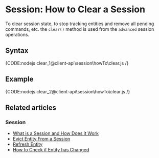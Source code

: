 # Session: How to Clear a Session

To clear session state, to stop tracking entities and remove all pending commands, etc. the `clear()` method is used from the `advanced` session operations.

## Syntax

{CODE:nodejs clear_1@client-api\session\howTo\clear.js /}

## Example

{CODE:nodejs clear_2@client-api\session\howTo\clear.js /}

## Related articles

### Session

- [What is a Session and How Does it Work](../../../client-api/session/what-is-a-session-and-how-does-it-work)
- [Evict Entity From a Session](../../../client-api/session/how-to/evict-entity-from-a-session)
- [Refresh Entity](../../../client-api/session/how-to/refresh-entity)
- [How to Check if Entity has Changed](../../../client-api/session/how-to/check-if-entity-has-changed)
